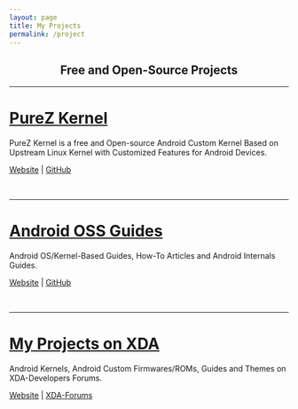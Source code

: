 ```yaml
---
layout: page
title: My Projects
permalink: /project
---
```


<h2 align="center">Free and Open-Source Projects</h2>

---

<h1><a href="https://zawzaww.github.io/project/purez-kernel">PureZ Kernel</a></h1>
<p>PureZ Kernel is a free and Open-source Android Custom Kernel Based on Upstream Linux Kernel with Customized Features for Android Devices.</p>
<p><a href="https://zawzaww.github.io/project/purez-kernel">Website</a> | <a href="https://github.com/users/zawzaww/projects/1">GitHub</a></p>
<br>

----

<h1><a href="https://zawzaww.github.io/project/androidoss-guides">Android OSS Guides</a></h1>
<p>Android OS/Kernel-Based Guides, How-To Articles and Android Internals Guides.</p>
<p><a href="https://zawzaww.github.io/project/androidoss-guides">Website</a> | <a href="https://github.com/zawzaww/androidoss-guides">GitHub</a></p>
<br>

----

<h1><a href="https://zawzaww.github.io/project/xda-threads-works">My Projects on XDA</a></h1>
<p>Android Kernels, Android Custom Firmwares/ROMs, Guides and Themes on XDA-Developers Forums.</p>
<p><a href="https://zawzaww.github.io/project/xda-threads-works">Website</a> | <a href="https://forum.xda-developers.com/member.php?u=7581611">XDA-Forums</a></p>
